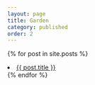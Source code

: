 ```yaml
---
layout: page
title: Garden
category: published
order: 2
---
```


{% for post in site.posts %}
  <li><a style="{% if page.url == post.url %}color:#db8b97;{% endif %}" href="{{ post.url }}">{{ post.title }}</a></li>
{% endfor %}